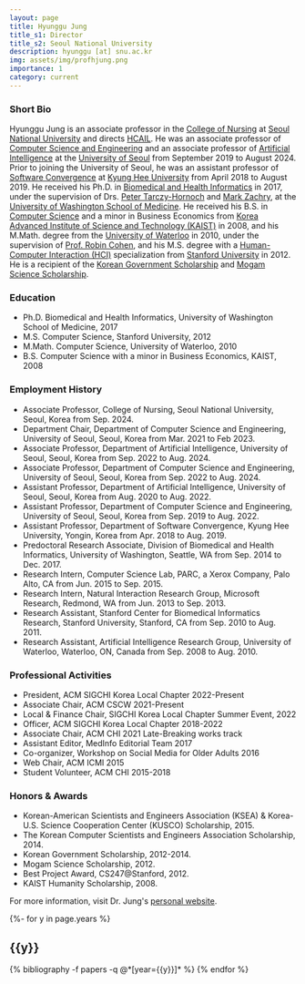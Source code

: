 ```yaml
---
layout: page
title: Hyunggu Jung
title_s1: Director
title_s2: Seoul National University
description: hyunggu [at] snu.ac.kr
img: assets/img/profhjung.png
importance: 1
category: current
---
```


### Short Bio
<p>Hyunggu Jung is an associate professor in the <a href="https://nursing.snu.ac.kr/">College of Nursing</a> at <a href="https://en.snu.ac.kr/">Seoul National University</a> and directs <a href="http://hcail.github.io">HCAIL</a>.
He was an associate professor of <a href="https://www.uos.ac.kr/engineering/depart/cs/welcome.do">Computer Science and Engineering</a> and an associate professor
of <a href="https://www.uos.ac.kr/engineering/depart/ai/welcome.do">Artificial Intelligence</a> at the <a href="https://www.uos.ac.kr/en/main.do">University of Seoul</a> from September 2019 to August 2024.
Prior to joining the University of Seoul,
    he was an assistant professor of <a href="http://swcon.khu.ac.kr/">Software Convergence</a> at <a href="http://www.khu.ac.kr/eng">Kyung Hee University</a> from April 2018 to August 2019.
    He received his Ph.D. in <a href="http://www.bhi.washington.edu">Biomedical and Health Informatics</a> in 2017, under the supervision of Drs. <a href="http://faculty.washington.edu/pth">Peter Tarczy-Hornoch</a> and <a href="https://www.hcde.washington.edu/zachry">Mark Zachry</a>, at the <a href="http://www.uwmedicine.org">University of Washington School of Medicine</a>. He received his B.S. in <a href="https://cs.kaist.ac.kr">Computer Science</a> and a minor in Business Economics from <a href="http://www.kaist.edu/html/en/index.html">Korea Advanced Institute of Science and Technology (KAIST)</a> in 2008, and his M.Math. degree from the <a href="https://uwaterloo.ca">University of Waterloo</a> in 2010, under the supervision of <a href="https://cs.uwaterloo.ca/~rcohen/">Prof. Robin Cohen</a>, and his M.S. degree with a <a href="http://hci.stanford.edu">Human-Computer Interaction (HCI)</a> specialization from <a href="http://www.stanford.edu">Stanford University</a> in 2012.
    He is a recipient of the <a href="http://www.niied.go.kr/user/nd76648.do">Korean Government Scholarship</a> and <a href="http://mogamfoundation.or.kr">Mogam Science Scholarship</a>.</p>

### Education
<ul>
<li>Ph.D. Biomedical and Health Informatics, University of Washington School of Medicine, 2017
</li>
<li>M.S. Computer Science, Stanford University, 2012
</li>
<li>M.Math. Computer Science, University of Waterloo, 2010
</li>
<li>B.S. Computer Science with a minor in Business Economics, KAIST, 2008
</li>
</ul>

### Employment History
<ul>
<li>
Associate Professor, College of Nursing, Seoul National University, Seoul, Korea from Sep. 2024.
</li>
<li>Department Chair, Department of Computer Science and Engineering, University of Seoul, Seoul, Korea from Mar. 2021 to Feb 2023.
</li>
<li>
Associate Professor, Department of Artificial Intelligence, University of Seoul, Seoul, Korea from Sep. 2022 to Aug. 2024.
</li>
<li>
Associate Professor, Department of Computer Science and Engineering, University of Seoul, Seoul, Korea from Sep. 2022 to Aug. 2024.
</li><li>
Assistant Professor, Department of Artificial Intelligence, University of Seoul, Seoul, Korea from Aug. 2020 to Aug. 2022.
</li><li>
Assistant Professor, Department of Computer Science and Engineering, University of Seoul, Seoul, Korea from Sep. 2019 to Aug. 2022.
</li><li>
Assistant Professor, Department of Software Convergence, Kyung Hee University, Yongin, Korea from Apr. 2018 to Aug. 2019.
</li><li>
Predoctoral Research Associate, Division of Biomedical and Health Informatics, University of Washington, Seattle, WA from Sep. 2014 to Dec. 2017.
</li><li>
Research Intern, Computer Science Lab, PARC, a Xerox Company, Palo Alto, CA from Jun. 2015 to Sep. 2015.
</li><li>
Research Intern, Natural Interaction Research Group, Microsoft Research, Redmond, WA from Jun. 2013 to Sep. 2013.
</li><li>
Research Assistant, Stanford Center for Biomedical Informatics Research, Stanford University, Stanford, CA from Sep. 2010 to Aug. 2011.
</li><li>Research Assistant, Artificial Intelligence Research Group, University of Waterloo, Waterloo, ON, Canada from Sep. 2008 to Aug. 2010.
</li>
</ul>

### Professional Activities
<ul>

<li>
President, ACM SIGCHI Korea Local Chapter 2022-Present
</li>

<li>
Associate Chair, ACM CSCW 2021-Present
</li>


<li>
Local & Finance Chair, SIGCHI Korea Local Chapter Summer Event, 2022
</li>

<li>
Officer, ACM SIGCHI Korea Local Chapter 2018-2022
</li>

<li>Associate Chair, ACM CHI 2021 Late-Breaking works track
</li>

<li>Assistant Editor, MedInfo Editorial Team 2017
</li>

<li>
Co-organizer, Workshop on Social Media for Older Adults 2016
</li>

<li>
Web Chair, ACM ICMI 2015
</li>

<li>
Student Volunteer, ACM CHI 2015-2018
</li>

</ul>

### Honors & Awards
<ul>
<li>
Korean-American Scientists and Engineers Association (KSEA) & Korea-U.S. Science Cooperation Center (KUSCO) Scholarship, 2015.
</li><li>
The Korean Computer Scientists and Engineers Association Scholarship, 2014.
</li><li>
Korean Government Scholarship, 2012-2014.
</li><li>
Mogam Science Scholarship, 2012.
</li><li>
Best Project Award, CS247@Stanford, 2012.
</li><li>
KAIST Humanity Scholarship, 2008.
</li></ul>

For more information, visit Dr. Jung's [personal website](http://hyunggujung.com/).

<!-- _pages/publications.md -->
<div class="publications">

{%- for y in page.years %}
  <h2 class="year">{{y}}</h2>
  {% bibliography -f papers -q @*[year={{y}}]* %}
{% endfor %}

</div>
